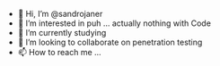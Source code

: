 - 👋 Hi, I’m @sandrojaner
- 👀 I’m interested in puh ... actually nothing with Code
- 🌱 I’m currently studying
- 💞️ I’m looking to collaborate on penetration testing
- 📫 How to reach me ...

<!---
sandrojaner/sandrojaner is a ✨ special ✨ repository because its `README.md` (this file) appears on your GitHub profile.
You can click the Preview link to take a look at your changes.
--->

